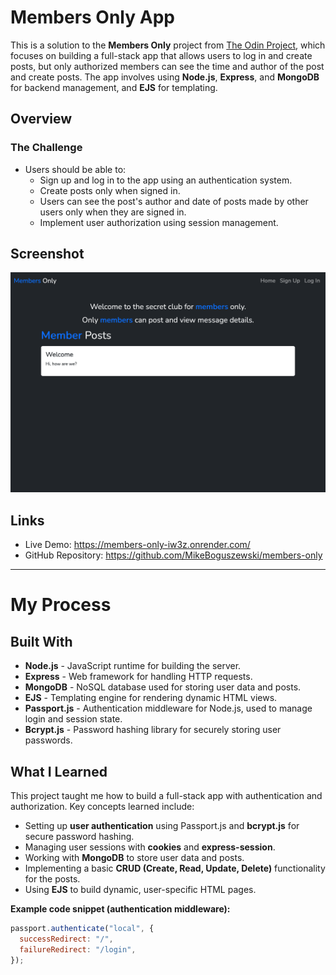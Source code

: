 # **Members Only App**

This is a solution to the **Members Only** project from [The Odin Project](https://www.theodinproject.com/), which focuses on building a full-stack app that allows users to log in and create posts, but only authorized members can see the time and author of the post and create posts. The app involves using **Node.js**, **Express**, and **MongoDB** for backend management, and **EJS** for templating.

## **Overview**

### **The Challenge**
- Users should be able to:
  - Sign up and log in to the app using an authentication system.
  - Create posts only when signed in.
  - Users can see the post's author and date of posts made by other users only when they are signed in.
  - Implement user authorization using session management.

## **Screenshot**

![App Screenshot](./screenshot.jpg)

## **Links**
- Live Demo: https://members-only-iw3z.onrender.com/
- GitHub Repository: https://github.com/MikeBoguszewski/members-only

---

# **My Process**

## **Built With**
- **Node.js** - JavaScript runtime for building the server.
- **Express** - Web framework for handling HTTP requests.
- **MongoDB** - NoSQL database used for storing user data and posts.
- **EJS** - Templating engine for rendering dynamic HTML views.
- **Passport.js** - Authentication middleware for Node.js, used to manage login and session state.
- **Bcrypt.js** - Password hashing library for securely storing user passwords.

## **What I Learned**
This project taught me how to build a full-stack app with authentication and authorization. Key concepts learned include:

- Setting up **user authentication** using Passport.js and **bcrypt.js** for secure password hashing.
- Managing user sessions with **cookies** and **express-session**.
- Working with **MongoDB** to store user data and posts.
- Implementing a basic **CRUD (Create, Read, Update, Delete)** functionality for the posts.
- Using **EJS** to build dynamic, user-specific HTML pages.

**Example code snippet (authentication middleware):**

```js
passport.authenticate("local", {
  successRedirect: "/",
  failureRedirect: "/login",
});
